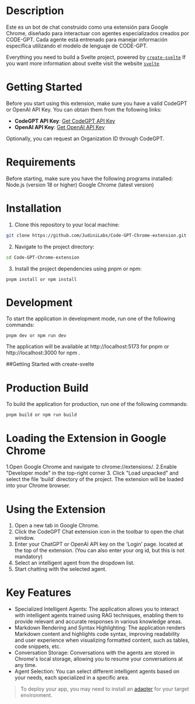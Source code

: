 # Description
Este es un bot de chat construido como una extensión para Google Chrome, diseñado para interactuar con agentes especializados creados por CODE-GPT. Cada agente está entrenado para manejar información específica utilizando el modelo de lenguaje de CODE-GPT.

Everything you need to build a Svelte project, powered by [`create-svelte`](https://github.com/sveltejs/kit/tree/main/packages/create-svelte)
If you want more information about svelte visit the website [`svelte`](https://svelte.dev/docs/introduction)

# Getting Started
Before you start using this extension, make sure you have a valid CodeGPT or OpenAI API Key. You can obtain them from the following links:
- **CodeGPT API Key**: [Get CodeGPT API Key](https://codegpt.co)
- **OpenAI API Key**: [Get OpenAI API Key](https://openai.com/blog/openai-api)

Optionally, you can request an Organization ID through CodeGPT.  

# Requirements
Before starting, make sure you have the following programs installed:
Node.js (version 18 or higher)
Google Chrome (latest version)

# Installation
 1. Clone this repository to your local machine:
```bash 
git clone https://github.com/JudiniLabs/Code-GPT-Chrome-extension.git
```

2. Navigate to the project directory:
 ```bash 
cd Code-GPT-Chrome-extension
```
3. Install the project dependencies using pnpm or npm:

```bach
pnpm install or npm install
```

# Development
To start the application in development mode, run one of the following commands:
```bach
pnpm dev or npm run dev
```
The application will be available at http://localhost:5173 for pnpm or http://localhost:3000 for npm .

##Getting Started with create-svelte

# Production Build
To build the application for production, run one of the following commands:

```bach
pnpm build or npm run build
```

# Loading the Extension in Google Chrome
1.Open Google Chrome and navigate to chrome://extensions/.
2.Enable "Developer mode" in the top-right corner
3. Click "Load unpacked" and select the file 'build' directory of the project.
The extension will be loaded into your Chrome browser.

# Using the Extension
1. Open a new tab in Google Chrome.
2. Click the CodeGPT Chat extension icon in the toolbar to open the chat window.
3. Enter your ChatGPT or OpenAI API key on the 'Login' page. located at the top of the extension. (You can also enter your org id, but this is not mandatory)
4. Select an intelligent agent from the dropdown list.
5. Start chatting with the selected agent.

# Key Features

- Specialized Intelligent Agents: The application allows you to interact with intelligent agents trained using RAG techniques, enabling them to provide relevant and accurate responses in various knowledge areas.
- Markdown Rendering and Syntax Highlighting: The application renders Markdown content and highlights code syntax, improving readability and user experience when visualizing formatted content, such as tables, code snippets, etc.
- Conversation Storage: Conversations with the agents are stored in Chrome's local storage, allowing you to resume your conversations at any time.
- Agent Selection: You can select different intelligent agents based on your needs, each specialized in a specific area.


> To deploy your app, you may need to install an [adapter](https://kit.svelte.dev/docs/adapters) for your target environment.
